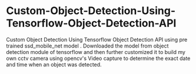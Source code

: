 # Custom-Object-Detection-Using-Tensorflow-Object-Detection-API
Custom Object Detection Using Tensorflow Object Detection API using pre trained ssd_mobile_net model . Downloaded the model from object detection module of tensorflow and then further customized it to build my own cctv camera using opencv's Video capture to determine the exact date and time when an object was detected. 
